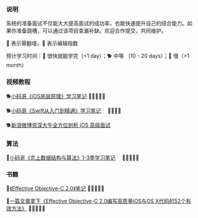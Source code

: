 ### 说明
系统的准备面试不仅能大大提高面试的成功率，也能快速提升自己的综合能力。如果你准备跳槽，可以通过该项目查漏补缺。欢迎合作提交，共同维护。

🚧 表示需翻墙，🌟 表示编辑指数

预计学习时间：🐎 很快就能学完（<1 day）；🐕 中等 （10 - 20 days）；🐢 慢（>1 month）


### 视频教程
🐕[小码哥《iOS底层原理》学习笔记](https://juejin.im/user/5a329c1351882529707931f0/posts) 🌟🌟🌟🌟🌟

🐕[小码哥《Swift从入门到精通》学习笔记](https://www.cnblogs.com/tzsh1007/category/1511704.html)&emsp; 🌟🌟🌟🌟

🐕[新浪微博资深大牛全方位剖析 iOS 高级面试]()

### 算法
🐢[小码哥《恋上数据结构与算法》1-3季学习笔记](https://github.com/rogertan30/Love-Leetcode)&emsp; 🌟🌟🌟🌟🌟

### 书籍
🐎[《Effective Objective-C 2.0》笔记](https://www.jianshu.com/p/cb1f9d4b48bf) 🌟🌟🌟🌟🌟

🐎[一篇文章拿下《Effective Objective-C 2.0编写高质量iOS与OS X代码的52个有效方法》](https://www.jianshu.com/p/862b064e82e0) 🌟🌟🌟🌟🌟
